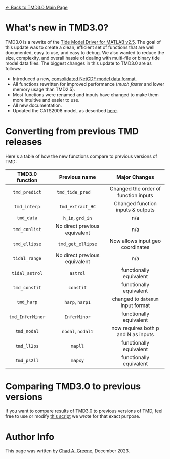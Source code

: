 [&larr; Back to TMD3.0 Main Page](../README.md)

# What's new in TMD3.0?
TMD3.0 is a rewrite of the [Tide Model Driver for MATLAB v2.5](https://github.com/EarthAndSpaceResearch/TMD_Matlab_Toolbox_v2.5). The goal of this update was to create a clean, efficient set of functions that are well documented, easy to use, and easy to debug. We also wanted to reduce the size, complexity, and overall hassle of dealing with multi-file or binary tide model data files. The biggest changes in this update to TMD3.0 are as follows: 

* Introduced a new, [consolidated NetCDF model data format](doc/TMD_model_file_format.md).  
* All functions rewritten for improved performance (*much faster* and lower memory usage than TMD2.5). 
* Most functions were renamed and inputs have changed to make them more intuitive and easier to use.
* All new documentation.
* Updated the CATS2008 model, as described [here](doc/cats2008_updates.md).

# Converting from previous TMD releases
Here's a table of how the new functions compare to previous versions of TMD: 

| TMD3.0 function | Previous name | Major Changes                      |
|:---------------:|:-----------:|:------------------------------------:|
|`tmd_predict`  |`tmd_tide_pred   `| Changed the order of function inputs|
|`tmd_interp`   | `tmd_extract_HC`| Changed function inputs & outputs |
|`tmd_data`     | `h_in`, `grd_in`| n/a |
|`tmd_conlist`  |No direct previous equivalent| n/a |
|`tmd_ellipse`|`tmd_get_ellipse`| Now allows input geo coordinates |
|`tidal_range`  |No direct previous equivalent| n/a |
|`tidal_astrol`  |`astrol`| functionally equivalent  |
|`tmd_constit`  |`constit`| functionally equivalent   |
|`tmd_harp`  |`harp`, `harp1`| changed to `datenum` input format |
|`tmd_InferMinor`  |`InferMinor`| functionally equivalent  |
|`tmd_nodal`  |`nodal`, `nodal1`| now requires both p and N as inputs |
|`tmd_ll2ps`  |`mapll`| functionally equivalent  |
|`tmd_ps2ll`  |`mapxy`| functionally equivalent |

#  Comparing TMD3.0 to previous versions 
If you want to compare results of TMD3.0 to previous versions of TMD, feel free to use or modify [this script](../tide-model-conversions/testing/tmd30_vs_tmd24.m) we wrote for that exact purpose. 

# Author Info
This page was written by [Chad A. Greene](https://www.chadagreene.com), December 2023. 
